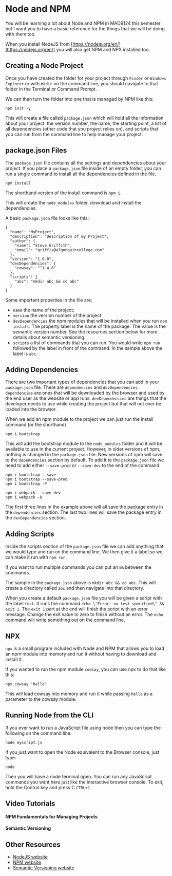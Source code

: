 # Node and NPM

You will be learning a lot about Node and NPM in MAD9124 this semester but I want you to have a basic reference for the things that we will be doing with them too.

When you install NodeJS from [https://nodejs.org/en/](https://nodejs.org/en/) you will also get NPM and NPX installed too.

## Creating a Node Project

Once you have created the folder for your project through `Finder` or `Windows Explorer` or with `mkdir` on the command line, you should navigate to that folder in the Terminal or Command Prompt.

We can then turn the folder into one that is managed by NPM like this:

```
npm init -y
```

This will create a file called `package.json` which will hold all the information about your project: the version number, the name, the starting point, a list of all dependencies (other code that you project relies on), and scripts that you can run from the command line to help manage your project.

## package.json Files

The `package.json` file contains all the settings and dependencies about your project. If you place a `package.json` file inside of an empty folder, you can run a single command to install all the dependencies defined in the file.

```
npm install
```

The shorthand version of the install command is `npm i`.

This will create the `node_modules` folder, download and install the dependencies.

A basic `package.json` file looks like this:

```
{
  "name": "MyProject",
  "description": "Description of my Project",
  "author": {
    "name": "Steve Griffith",
    "email": "griffis@algonquincollege.com"
  },
  "version": "1.0.0",
  "devDependencies": {
    "cowsay": "^1.4.0"
  },
  "scripts": {
    "abc": "mkdir abc && cd abc"
  }
}
```

Some important properties in the file are:
- `name` the name of the project;
- `version` the version number of the project
- `devDependencies` the npm modules that will be installed when you run `npm install`. The property label is the name of the package. The value is the semantic version number. See the resources section below for more details about semantic versioning.
- `scripts` a list of commands that you can run. You would write `npm run` followed by the label in front of the command. In the sample above the label is `abc`.


## Adding Dependencies

There are two important types of dependencies that you can add in your `package.json` file. There are `dependencies` and `devDependencies`. `dependencies` are ones that will be downloaded by the browser and used by the end user as the website or app runs. `devDependencies` are things that the developer needs to use while creating the project but that will not ever be loaded into the browser.

When we add an npm module to the project we can just run the install command (or the shorthand)

```
npm i bootstrap
```

This will add the bootstrap module to the `node_modules` folder and it will be available to use in the current project. However, in older versions of npm, nothing is changed in the `package.json` file. New versions of npm will save to the `dependencies` section by default. To add it to the `package.json` file we need to add either `--save-prod` or `--save-dev` to the end of the command. 

```
npm i bootstrap --save
npm i bootstrap --save-prod
npm i bootstrap -P

npm i webpack --save-dev
npm i webpack -D
```

The first three lines in the example above will all save the package entry in the `dependencies` section. The last two lines will save the package entry in the `devDependencies` section.


## Adding Scripts

Inside the scripts section of the `package.json` file we can add anything that we would type and run on the command line. We then give it a label so we can make it run with `npm run`.

If you want to run multiple commands you can put an `&&` between the commands.

The sample in the `package.json` above is `mkdir abc && cd abc`. This will create a directory called `abc` and then navigate into that directory.

When you create a default `package.json` file you will be given a script with the label `test`. It runs the command `echo \"Error: no test specified\" && exit 1`.  The `exit 1` part at the end will finish the script with an error message. Change the exit value to zero to finish without an error. The `echo` command will write something out on the command line.

## NPX

`npx` is a small program included with Node and NPM that allows you to load an npm module into memory and run it without having to download and install it.

If you wanted to run the npm module `cowsay`, you can use npx to do that like this:

```
npx cowsay 'hello'
```

This will load cowsay into memory and run it while passing `hello` as a parameter to the cowsay module.


## Running Node from the CLI

If you ever want to run a JavaScript file using node then you can type the following on the command line:

```
node myscript.js
```

If you just want to open the Node equivalent to the Browser console, just type:

```
node
```

Then you will have a node terminal open. You can run any JavaScript commands you want here just like the interactive browser console. To exit, hold the Control key and press C `CTRL+C`.


## Video Tutorials

#### NPM Fundamentals for Managing Projects

<YouTube 
  title="NPM Fundamentals for Managing Projects" 
  url="https://www.youtube.com/embed/_LqgURg3BXw" 
  />

#### Semantic Versioning

<YouTube 
  title="Semantic Versioning" 
  url="https://www.youtube.com/embed/mpkC6MmKgsQ" 
  />


## Other Resources

- [NodeJS website](https://nodejs.org/en/)
- [NPM website](https://www.npmjs.com/)
- [Semantic Versioning website](https://semver.org/)

